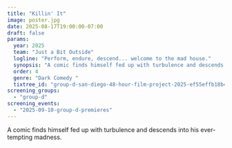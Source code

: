 ```yaml
---
title: "Killin' It"
image: poster.jpg
date: 2025-08-17T19:00:00-07:00
draft: false
params:
  year: 2025
  team: "Just a Bit Outside"
  logline: "Perform, endure, descend... welcome to the mad house."
  synopsis: "A comic finds himself fed up with turbulence and descends into his ever-tempting madness."
  order: 4
  genre: "Dark Comedy "
  tixtree_id: "group-d-san-diego-48-hour-film-project-2025-ef55effb18b4"
screening_groups:
  - "group-d"
screening_events:
  - "2025-09-10-group-d-premieres"
---
```


A comic finds himself fed up with turbulence and descends into his ever-tempting madness.
